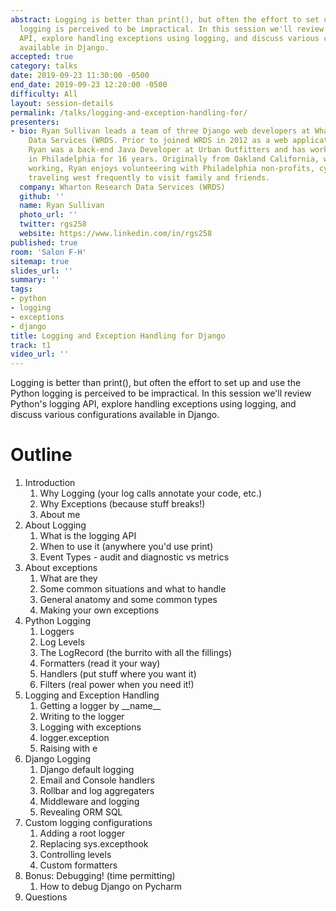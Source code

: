 ```yaml
---
abstract: Logging is better than print(), but often the effort to set up and use Python
  logging is perceived to be impractical. In this session we'll review Python's logging
  API, explore handling exceptions using logging, and discuss various configurations
  available in Django.
accepted: true
category: talks
date: 2019-09-23 11:30:00 -0500
end_date: 2019-09-23 12:20:00 -0500
difficulty: All
layout: session-details
permalink: /talks/logging-and-exception-handling-for/
presenters:
- bio: Ryan Sullivan leads a team of three Django web developers at Wharton Research
    Data Services (WRDS. Prior to joined WRDS in 2012 as a web application developer,
    Ryan was a back-end Java Developer at Urban Outfitters and has worked in technology
    in Philadelphia for 16 years. Originally from Oakland California, when he’s not
    working, Ryan enjoys volunteering with Philadelphia non-profits, cycling, and
    traveling west frequently to visit family and friends.
  company: Wharton Research Data Services (WRDS)
  github: ''
  name: Ryan Sullivan
  photo_url: ''
  twitter: rgs258
  website: https://www.linkedin.com/in/rgs258
published: true
room: 'Salon F-H'
sitemap: true
slides_url: ''
summary: ''
tags:
- python
- logging
- exceptions
- django
title: Logging and Exception Handling for Django
track: t1
video_url: ''
---
```


Logging is better than print(), but often the effort to set up and use the Python logging is perceived to be impractical. In this session we'll review Python's logging API, explore handling exceptions using logging, and discuss various configurations available in Django.

# Outline
1. Introduction
    1. Why Logging (your log calls annotate your code, etc.)
    2. Why Exceptions (because stuff breaks!)
    3. About me
2. About Logging
    1. What is the logging API
    2. When to use it (anywhere you'd use print)
    3. Event Types - audit and diagnostic vs metrics
3. About exceptions
    1. What are they
    2. Some common situations and what to handle
    3. General anatomy and some common types
    4. Making your own exceptions
3. Python Logging
    1. Loggers
    2. Log Levels
    3. The LogRecord (the burrito with all the fillings)
    4. Formatters (read it your way)
    5. Handlers (put stuff where you want it)
    6. Filters (real power when you need it!)
4. Logging and Exception Handling
    1. Getting a logger by \_\_name__
    2. Writing to the logger
    3. Logging with exceptions
    4. logger.exception
    5. Raising with e
4. Django Logging
    1. Django default logging
    2. Email and Console handlers
    3. Rollbar and log aggregaters
    4. Middleware and logging
    5. Revealing ORM SQL
5. Custom logging configurations
    1. Adding a root logger
    2. Replacing sys.excepthook
    3. Controlling levels
    4. Custom formatters
6. Bonus: Debugging! (time permitting)
    1. How to debug Django on Pycharm
7. Questions
